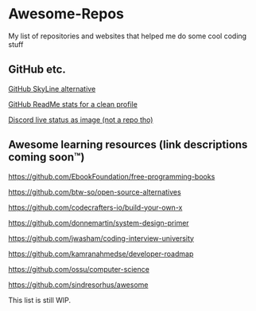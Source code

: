 # Awesome-Repos
My list of repositories and websites that helped me do some cool coding stuff
## GitHub etc.
[GitHub SkyLine alternative](https://github.com/avikalpg/skyline)

[GitHub ReadMe stats for a clean profile](https://github.com/anuraghazra/github-readme-stats)

[Discord live status as image (not a repo tho)](https://discord.c99.nl/)

## Awesome learning resources (link descriptions coming soon™)

https://github.com/EbookFoundation/free-programming-books

https://github.com/btw-so/open-source-alternatives

https://github.com/codecrafters-io/build-your-own-x

https://github.com/donnemartin/system-design-primer

https://github.com/jwasham/coding-interview-university

https://github.com/kamranahmedse/developer-roadmap

https://github.com/ossu/computer-science

https://github.com/sindresorhus/awesome

This list is still WIP.
